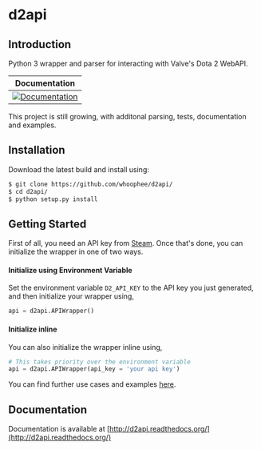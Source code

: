 # d2api

## Introduction
Python 3 wrapper and parser for interacting with Valve's Dota 2 WebAPI.

| Documentation |
| ------------- |
| [![Documentation](https://readthedocs.org/projects/d2api/badge/?version=latest)](https://readthedocs.org/projects/d2api/?badge=latest) |

This project is still growing, with additonal parsing, tests,  documentation and examples.

## Installation

Download the latest build and install using:
```bash
$ git clone https://github.com/whoophee/d2api/
$ cd d2api/
$ python setup.py install
```

## Getting Started

First of all, you need an API key from [Steam](https://steamcommunity.com/dev/apikey). Once that's done, you can initialize the wrapper in one of two ways.

#### Initialize using Environment Variable
Set the environment variable ``D2_API_KEY`` to the API key you just generated, and then initialize your wrapper using,
```python
api = d2api.APIWrapper()
```
#### Initialize inline
You can also initialize the wrapper inline using,
```python
# This takes priority over the environment variable
api = d2api.APIWrapper(api_key = 'your api key')
```

You can find further use cases and examples [here](https://d2api.readthedocs.io/en/latest/tutorial.html).

## Documentation

Documentation is available at [http://d2api.readthedocs.org/](http://d2api.readthedocs.org/)
